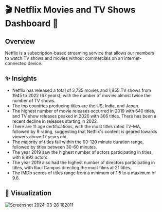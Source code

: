 # 🎬 Netflix Movies and TV Shows Dashboard 🎥

## Overview
Netflix is a subscription-based streaming service that allows our members to watch TV shows and movies without commercials on an internet-connected device.

## ✨ Insights
- Netflix has released a total of 3,735 movies and 1,955 TV shows from 1945 to 2022 (67 years), with the number of movies almost twice the number of TV shows.
- The top countries producing titles are the US, India, and Japan.
- The highest number of movie releases occurred in 2019 with 540 titles, and TV show releases peaked in 2020 with 306 titles. There has been a recent decline in releases starting in 2022.
- There are 11 age certifications, with the most titles rated TV-MA, followed by R rating, suggesting that Netflix's content is geared towards viewers above 17 years old.
- The majority of titles fall within the 90-120 minute duration range, followed by titles between 30-60 minutes.
- The year 2019 saw the highest number of actors participating in titles, with 8,892 actors.
- The year 2019 also had the highest number of directors participating in titles, with Raul Campos directing the most films at 21 titles.
- The IMDb scores of titles range from a minimum of 1.5 to a maximum of 9.6.

## 🌈 Visualization
![Screenshot 2024-03-28 182011](https://github.com/yulianthyho/Netflix-Movies-and-TV-Shows-Dashboard/assets/154545323/dbca9967-de94-45ee-9802-89ffb964050d)
